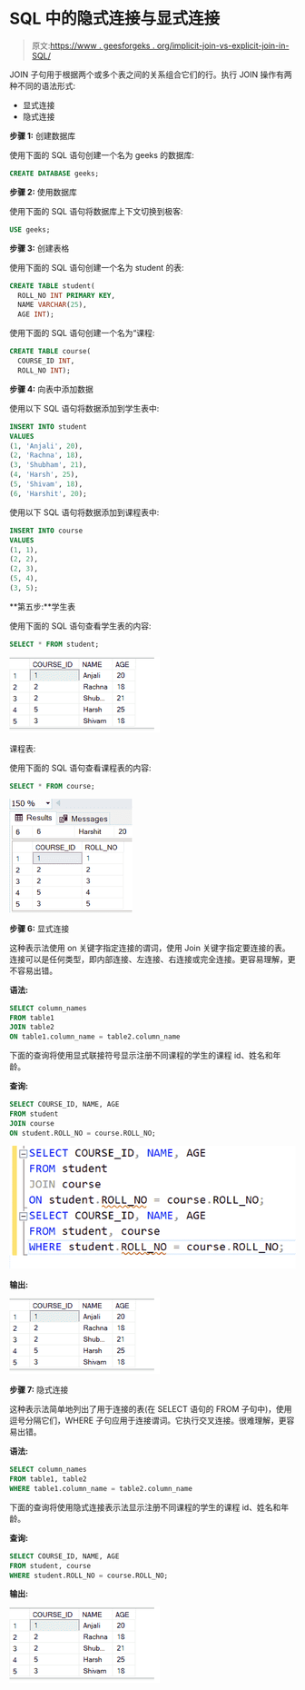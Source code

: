 # SQL 中的隐式连接与显式连接

> 原文:[https://www . geesforgeks . org/implicit-join-vs-explicit-join-in-SQL/](https://www.geeksforgeeks.org/implicit-join-vs-explicit-join-in-sql/)

JOIN 子句用于根据两个或多个表之间的关系组合它们的行。执行 JOIN 操作有两种不同的语法形式:

*   显式连接
*   隐式连接

**步骤 1:** 创建数据库

使用下面的 SQL 语句创建一个名为 geeks 的数据库:

```sql
CREATE DATABASE geeks;
```

**步骤 2:** 使用数据库

使用下面的 SQL 语句将数据库上下文切换到极客:

```sql
USE geeks;
```

**步骤 3:** 创建表格

使用下面的 SQL 语句创建一个名为 student 的表:

```sql
CREATE TABLE student(
  ROLL_NO INT PRIMARY KEY,
  NAME VARCHAR(25),
  AGE INT);
```

使用下面的 SQL 语句创建一个名为“课程:

```sql
CREATE TABLE course(
  COURSE_ID INT,
  ROLL_NO INT);
```

**步骤 4:** 向表中添加数据

使用以下 SQL 语句将数据添加到学生表中:

```sql
INSERT INTO student 
VALUES 
(1, 'Anjali', 20), 
(2, 'Rachna', 18), 
(3, 'Shubham', 21), 
(4, 'Harsh', 25), 
(5, 'Shivam', 18), 
(6, 'Harshit', 20);
```

使用以下 SQL 语句将数据添加到课程表中:

```sql
INSERT INTO course 
VALUES 
(1, 1),
(2, 2),
(2, 3),
(5, 4),
(3, 5);
```

**第五步:**学生表

使用下面的 SQL 语句查看学生表的内容:

```sql
SELECT * FROM student;
```

![](img/1070b5f606cec28d3a4e69c2279bee3c.png)

课程表:

使用下面的 SQL 语句查看课程表的内容:

```sql
SELECT * FROM course;
```

![](img/dd05c819e6cf59d06e9564ddedf9b00e.png)

**步骤 6:** 显式连接

这种表示法使用 on 关键字指定连接的谓词，使用 Join 关键字指定要连接的表。连接可以是任何类型，即内部连接、左连接、右连接或完全连接。更容易理解，更不容易出错。

**语法:**

```sql
SELECT column_names
FROM table1
JOIN table2
ON table1.column_name = table2.column_name
```

下面的查询将使用显式联接符号显示注册不同课程的学生的课程 id、姓名和年龄。

**查询:**

```sql
SELECT COURSE_ID, NAME, AGE 
FROM student
JOIN course
ON student.ROLL_NO = course.ROLL_NO;
```

![](img/8ba9ba7044f39e5fb5cbe6910550d568.png)

**输出:**

![](img/fc71b70f487eeb5bc7693dc3abe8f43c.png)

**步骤 7:** 隐式连接

这种表示法简单地列出了用于连接的表(在 SELECT 语句的 FROM 子句中)，使用逗号分隔它们，WHERE 子句应用于连接谓词。它执行交叉连接。很难理解，更容易出错。

**语法:**

```sql
SELECT column_names
FROM table1, table2
WHERE table1.column_name = table2.column_name
```

下面的查询将使用隐式连接表示法显示注册不同课程的学生的课程 id、姓名和年龄。

**查询:**

```sql
SELECT COURSE_ID, NAME, AGE 
FROM student, course
WHERE student.ROLL_NO = course.ROLL_NO;
```

**输出:**

![](img/fc71b70f487eeb5bc7693dc3abe8f43c.png)